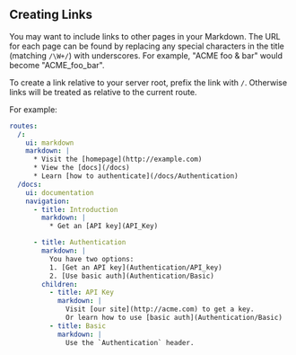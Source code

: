 ## Creating Links
You may want to include links to other pages in your Markdown. The URL for each page
can be found by replacing any special characters in the title (matching `/\W+/`) with underscores.
For example, "ACME foo & bar" would become "ACME_foo_bar".

To create a link relative to your server root, prefix the link with `/`. Otherwise
links will be treated as relative to the current route.

For example:
```yaml
routes:
  /:
    ui: markdown
    markdown: |
      * Visit the [homepage](http://example.com)
      * View the [docs](/docs)
      * Learn [how to authenticate](/docs/Authentication)
  /docs:
    ui: documentation
    navigation:
      - title: Introduction
        markdown: |
          * Get an [API key](API_Key)

      - title: Authentication
        markdown: |
          You have two options:
          1. [Get an API key](Authentication/API_key)
          2. [Use basic auth](Authentication/Basic)
        children:
          - title: API Key
            markdown: |
              Visit [our site](http://acme.com) to get a key.
              Or learn how to use [basic auth](Authentication/Basic)
          - title: Basic
            markdown: |
              Use the `Authentication` header.
```

